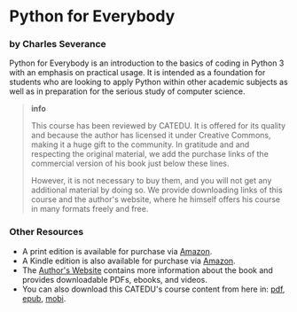 # Python for Everybody

### by Charles Severance

Python for Everybody is an introduction to the basics of coding in Python 3 with an emphasis
on practical usage.  It is intended as a foundation for students who are looking to
apply Python within other academic subjects as well as in preparation for the
serious study of computer science.

>**info**
>
> This course has been reviewed by CATEDU. It is offered for its quality and because the author has licensed it under Creative Commons, making it a huge gift to the community. In gratitude and and respecting the original material, we add the purchase links of the commercial version of his book just below these lines.
>
> However, it is not necessary to buy them, and you will not get any additional material by doing so. We provide downloading links of this course and the author's website, where he himself offers his course in many formats freely and free.

### Other Resources

- A print edition is available for purchase via [Amazon](https://www.amazon.com/Python-Everybody-Exploring-Data/dp/1530051126/ref=as_li_ss_tl?ie=UTF8&amp;qid=1468166431&amp;sr=8-1&amp;keywords=python+for+everybody&amp;linkCode=sl1&amp;tag=drchu02-20&amp;linkId=4c19bc9f9d9fef72121cad5e1c7bcb6c).
- A Kindle edition is also available for purchase via [Amazon](https://www.amazon.com/Python-Everybody-Exploring-Data-ebook/dp/B01IA5VIFM/ref=as_li_ss_tl?ie=UTF8&amp;qid=1468500870&amp;sr=8-2&amp;keywords=python+for+everybody&amp;linkCode=sl1&amp;tag=drchu02-20&amp;linkId=f9c2cc371fa0d1b2bb73ba4ded7faea7).
- The [Author's Website](http://pythonlearn.com) contains more information about the book and provides downloadable PDFs, ebooks, and videos.
- You can also download this CATEDU's course content from here in: [pdf](https://www.gitbook.com/download/pdf/book/catedu/python-for-person-in-everybody), [epub](https://www.gitbook.com/download/epub/book/catedu/python-for-person-in-everybody), [mobi](https://www.gitbook.com/download/mobi/book/catedu/python-for-person-in-everybody).


